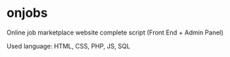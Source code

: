# onjobs
Online job marketplace website complete script (Front End + Admin Panel)

Used language: HTML, CSS, PHP, JS, SQL
